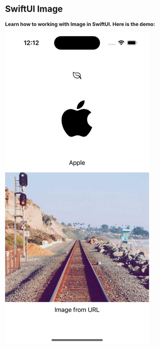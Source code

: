 # SwiftUI Image

### Learn how to working with Image in SwiftUI. Here is the demo:   


![screenshot](app.png)
